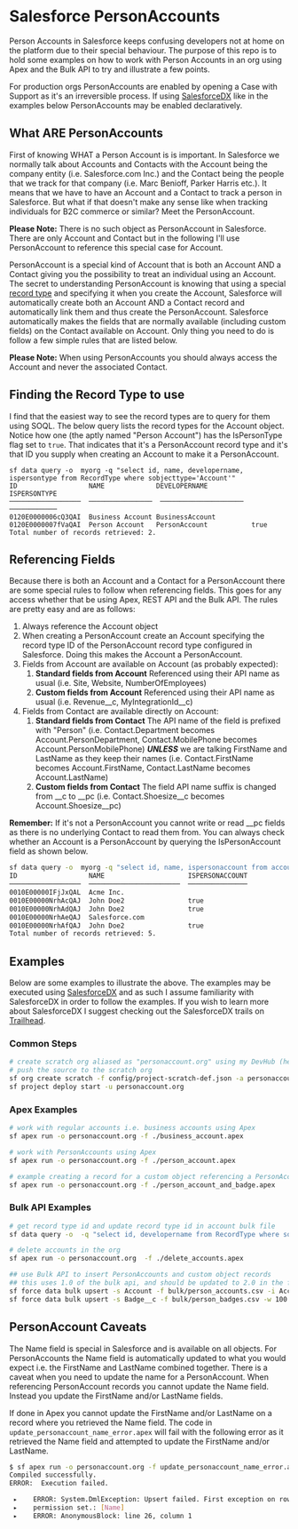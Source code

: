 # Salesforce PersonAccounts #
Person Accounts in Salesforce keeps confusing developers not at home on the platform due to their 
special behaviour. The purpose of this repo is to hold some examples on how to work with Person Accounts 
in an org using Apex and the Bulk API to try and illustrate a few points.

For production orgs PersonAccounts are enabled by opening a Case with Support as it's an irreversible process. If 
using [SalesforceDX](https://developer.salesforce.com/platform/dx) like in the examples below PersonAccounts may be 
enabled declaratively.

## What ARE PersonAccounts ##
First of knowing WHAT a Person Account is is important. In Salesforce we normally talk about Accounts and Contacts 
with the Account being the company entity (i.e. Salesforce.com Inc.) and the Contact being the people that we 
track for that company (i.e. Marc Benioff, Parker Harris etc.). It means that we have to have an Account and a 
Contact to track a person in Salesforce. But what if that doesn't make any sense like when tracking individuals 
for B2C commerce or similar? Meet the PersonAccount. 

**Please Note:** There is no such object as PersonAccount in Salesforce. There are only Account and Contact but in the 
following I'll use PersonAccount to reference this special case for Account.

PersonAccount is a special kind of Account that is both an Account AND a Contact giving you the possibility 
to treat an individual using an Account. The secret to understanding PersonAccount is knowing that using a 
special [record type](https://help.salesforce.com/articleView?id=customize_recordtype.htm&type=5) and specifying it 
when you create the Account, Salesforce will automatically create both an Account AND a Contact record and automatically 
link them and thus create the PersonAccount. Salesforce automatically makes the fields that are normally available (including custom fields) on the Contact available on Account. Only thing you need to do is follow a few simple rules that are listed below.

**Please Note:** When using PersonAccounts you should always access the Account and never the associated Contact.

## Finding the Record Type to use ##
I find that the easiest way to see the record types are to query for them using SOQL. The below query lists the 
record types for the Account object. Notice how one (the aptly named "Person Account") has the IsPersonType flag set 
to `true`. That indicates that it's a PersonAccount record type and it's that ID you supply when creating an Account to 
make it a PersonAccount.
```
sf data query -o  myorg -q "select id, name, developername, ispersontype from RecordType where sobjecttype='Account'"
ID                  NAME             DEVELOPERNAME          ISPERSONTYPE
──────────────────  ────────────────  ─────────────────────  ────────────
0120E0000006cQ3QAI  Business Account BusinessAccount
0120E0000007fVaQAI  Person Account   PersonAccount           true
Total number of records retrieved: 2.
```

## Referencing Fields ##
Because there is both an Account and a Contact for a PersonAccount there are some special rules to follow when 
referencing fields. This goes for any access whether that be using Apex, REST API and the Bulk API. The rules are 
pretty easy and are as follows:

1. Always reference the Account object
2. When creating a PersonAccount create an Account specifying the record type ID of the PersonAccount record type configured in Salesforce. Doing this makes the Account a PersonAccount.
3. Fields from Account are available on Account (as probably expected):
    1. **Standard fields from Account** Referenced using their API name as usual (i.e. Site, Website, NumberOfEmployees)
    2. **Custom fields from Account** Referenced using their API name as usual (i.e. Revenue__c, MyIntegrationId__c)
4. Fields from Contact are available directly on Account:
    1. **Standard fields from Contact** The API name of the field is prefixed with "Person" (i.e. Contact.Department becomes Account.PersonDepartment, Contact.MobilePhone becomes Account.PersonMobilePhone) _**UNLESS**_ we are talking FirstName and LastName as they keep their names (i.e. Contact.FirstName becomes Account.FirstName, Contact.LastName becomes Account.LastName)
    2. **Custom fields from Contact** The field API name suffix is changed from \__c to \__pc (i.e. Contact.Shoesize__c becomes Account.Shoesize__pc)

**Remember:** If it's not a PersonAccount you cannot write or read \_\_pc fields as there is no underlying Contact to read them from. You can always check whether an Account is a PersonAccount by querying the IsPersonAccount field as shown below.

```bash
sf data query -o  myorg -q "select id, name, ispersonaccount from account limit 5"
ID                  NAME                     ISPERSONACCOUNT
──────────────────  ───────────────────────  ───────────────
0010E00000IFjJxQAL  Acme Inc. 
0010E00000NrhAcQAJ  John Doe2                true
0010E00000NrhAdQAJ  John Doe2                true
0010E00000NrhAeQAJ  Salesforce.com                
0010E00000NrhAfQAJ  John Doe2                true
Total number of records retrieved: 5.
```

## Examples ##
Below are some examples to illustrate the above. The examples may be executed using [SalesforceDX](https://developer.salesforce.com/platform/dx) and as such I assume familiarity with SalesforceDX in 
order to follow the examples. If you wish to learn more about SalesforceDX I suggest checking out 
the SalesforceDX trails on [Trailhead](https://trailhead.salesforce.com).

### Common Steps ###
```bash
# create scratch org aliased as "personaccount.org" using my DevHub (here aliased as "devhub") and 
# push the source to the scratch org
sf org create scratch -f config/project-scratch-def.json -a personaccount.org -v devhub
sf project deploy start -u personaccount.org
```

### Apex Examples ###
```bash
# work with regular accounts i.e. business accounts using Apex
sf apex run -o personaccount.org -f ./business_account.apex

# work with PersonAccounts using Apex
sf apex run -o personaccount.org -f ./person_account.apex

# example creating a record for a custom object referencing a PersonAccount
sf apex run -o personaccount.org -f ./person_account_and_badge.apex
```

### Bulk API Examples ###
```bash
# get record type id and update record type id in account bulk file
sf data query -o  -q "select id, developername from RecordType where sobjecttype='Account' AND DeveloperName='PersonAccount'" --json | jq -r ".result.records[0].Id"

# delete accounts in the org
sf apex run -o personaccount.org  -f ./delete_accounts.apex

## use Bulk API to insert PersonAccounts and custom object records
## this uses 1.0 of the bulk api, and should be updated to 2.0 in the future.
sf force data bulk upsert -s Account -f bulk/person_accounts.csv -i AccountSourceId__c -w 100 -u personaccount.org
sf force data bulk upsert -s Badge__c -f bulk/person_badges.csv -w 100 -u personaccount.org -i Id
```

## PersonAccount Caveats ##
The Name field is special in Salesforce and is available on all objects. For PersonAccounts the Name field 
is automatically updated to what you would expect i.e. the FirstName and LastName combined together. There is 
a caveat when you need to update the name for a PersonAccount. When referencing PersonAccount records you 
cannot update the Name field. Instead you update the FirstName and/or LastName fields. 

If done in Apex you cannot update the FirstName and/or LastName on a record where you retrieved the Name field. The code in `update_personaccount_name_error.apex` will fail with the following error as it retrieved the Name field and attempted to 
update the FirstName and/or LastName.

```bash
$ sf apex run -o personaccount.org -f update_personaccount_name_error.apex
Compiled successfully.
ERROR:  Execution failed.

 ▸    ERROR: System.DmlException: Upsert failed. First exception on row 0 with id 0013E00000tAeAmQAK; first error: INVALID_FIELD_FOR_INSERT_UPDATE, Unable to create/update fields: Name. Please check the security settings of this field and verify that it is read/write for your profile or
 ▸    permission set.: [Name]
 ▸    ERROR: AnonymousBlock: line 26, column 1
```
